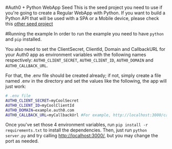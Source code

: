 #Auth0 + Python WebApp Seed
This is the seed project you need to use if you're going to create a Regular WebApp with Python. If you want to build a Python API that will be used with a SPA or a Mobile device, please check this [other seed project](https://github.com/auth0/auth0-python/tree/master/examples/flask-api)

#Running the example
In order to run the example you need to have `python` and `pip` installed.

You also need to set the ClientSecret, ClientId, Domain and CallbackURL for your Auth0 app as environment variables with the following names respectively: `AUTH0_CLIENT_SECRET`, `AUTH0_CLIENT_ID`, `AUTH0_DOMAIN` and `AUTH0_CALLBACK_URL`.

For that, the .env file should be created already; if not, simply create a file named .env in the directory and set the values like the following, the app will just work:

````bash
# .env file
AUTH0_CLIENT_SECRET=myCoolSecret
AUTH0_CLIENT_ID=myCoolClientId
AUTH0_DOMAIN=example.auth0.com
AUTH0_CALLBACK_URL=myCallbackUrl #For example, http://localhost:3000/callback
````
Once you've set those 4 environment variables, run `pip install -r requirements.txt` to install the dependencies. Then, just run `python server.py` and try calling [http://localhost:3000/](http://localhost:3000/), but you may change the port as needed.


